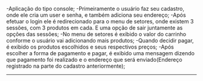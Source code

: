 -Aplicação do tipo console;
-Primeiramente o usuário faz seu cadastro, onde ele cria um user e senha, e também adiciona seu endereço;
-Após efetuar o login ele é redirecionado para o menu de setores, onde existem 3 sessões, com 3 produtos em cada. E uma opção de sair juntamente as opções das sessões;
-No menu de setores é exibido o valor do carrinho conforme o usuário vai adicionando mais produtos;
-Quando decidir pagar, é exibido os produtos escolhidos e seus respectivos preços;
-Após escolher a forma de pagamento e pagar, é exibido uma mensagem dizendo que pagamento foi realizado e o endereço que será enviado(Endereço registrado na parte do cadastro anteriormente);
___
